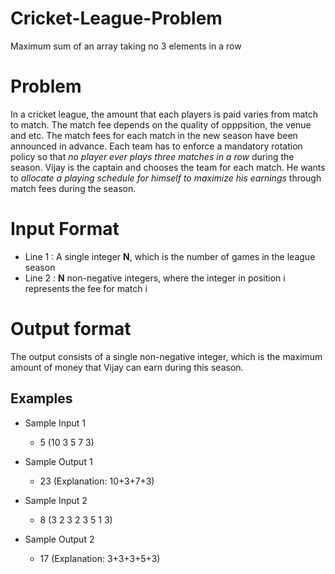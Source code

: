 # Cricket-League-Problem
Maximum sum of an array taking no 3 elements in a row

# Problem

In a cricket league, the amount that each players is paid varies from match to match. The match fee depends on the quality of opppsition, the venue and etc. The match fees for each match in the new season have been announced in advance. Each team has to enforce a mandatory rotation policy so that *no player ever plays three matches in a row* during the season. Vijay is the captain and chooses the team for each match. He wants to *allocate a playing schedule for himself to maximize his earnings* through match fees during the season.

# Input Format

- Line 1 : A single integer **N**, which is the number of games in the league season
- Line 2 : **N** non-negative integers, where the integer in position i represents the fee for match i

# Output format

The output consists of a single non-negative integer, which is the maximum amount of money that Vijay can earn during this season.

## Examples

- Sample Input 1
  - 5 (10 3 5 7 3)
- Sample Output 1
  - 23 (Explanation: 10+3+7+3)

- Sample Input 2
  - 8 (3 2 3 2 3 5 1 3)
- Sample Output 2
  - 17 (Explanation: 3+3+3+5+3)
